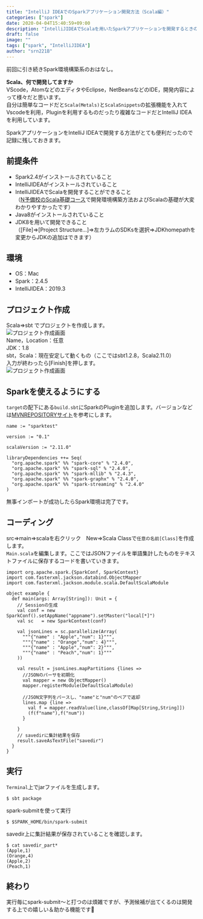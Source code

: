 ```yaml
---
title: "IntelliJ IDEAでのSparkアプリケーション開発方法（Scala編）"
categories: ["spark"]
date: 2020-04-04T15:40:59+09:00
description: "IntelliJIDEAでScalaを用いたSparkアプリケーションを開発するときの環境構築方法"
draft: false
image: ""
tags: ["spark", "IntelliJIDEA"]
author: "srn221B"
---
```



前回に引き続きSpark環境構築系のおはなし。  
  
**Scala、何で開発してますか**  
VScode，AtomなどのエディタやEclipse，NetBeansなどのIDE，開発内容によって様々だと思います。  
自分は簡単なコードだと`Scala(Metals)`と`ScalaSnippets`の拡張機能を入れてVscodeを利用，Pluginを利用するものだったり複雑なコードだとIntelliJ IDEAを利用しています。  
  
SparkアプリケーションをIntelliJ IDEAで開発する方法がとても便利だったので記録に残しておきます。


## 前提条件
- Spark2.4がインストールされていること
- IntelliJIDEAがインストールされていること
- IntelliJIDEAでScalaを開発することができること  
  （[N予備校のScala基礎コース](https://www.nnn.ed.nico/courses/143/chapters)で開発環境構築方法およびScalaの基礎が大変わかりやすかったです）
- Java8がインストールされていること
- JDK8を用いて開発できること  
  （[File]=>[Project Structure...]=>左カラムのSDKsを選択=>JDKhomepathを変更からJDKの追加はできます）

## 環境
- OS：Mac
- Spark：2.4.5
- IntelliJIDEA：2019.3

## プロジェクト作成
Scala=>sbt でプロジェクトを作成します。  
![プロジェクト作成画面](https://srn221b.github.io/images/content2_1.png)   
Name，Location：任意  
JDK：1.8  
sbt，Scala：現在安定して動くもの（ここではsbt1.2.8，Scala2.11.0）  
入力が終わったら[Finish]を押します。  
![プロジェクト作成画面](https://srn221b.github.io/images/content2_2.png)   
## Sparkを使えるようにする
`target`の配下にある`build.sbt`にSparkのPluginを追加します。バージョンなどは[MVNREPOSITORYサイト](https://mvnrepository.com/artifact/org.apache.spark)を参考にします。
```
name := "sparktest"

version := "0.1"

scalaVersion := "2.11.0"

libraryDependencies ++= Seq(
  "org.apache.spark" %% "spark-core" % "2.4.0",
  "org.apache.spark" %% "spark-sql" % "2.4.0",
  "org.apache.spark" %% "spark-mllib" % "2.4.3",
  "org.apache.spark" %% "spark-graphx" % "2.4.0",
  "org.apache.spark" %% "spark-streaming" % "2.4.0"
)
```
無事インポートが成功したらSpark環境は完了です。

## コーディング
src=>main=>scalaを右クリック　New=>Scala Classで`任意の名前[Class]`を作成します。  
`Main.scala`を編集します。ここではJSONファイルを単語集計したものをテキストファイルに保存するコードを書いていきます。
```
import org.apache.spark.{SparkConf, SparkContext}
import com.fasterxml.jackson.databind.ObjectMapper
import com.fasterxml.jackson.module.scala.DefaultScalaModule

object example {
  def main(args: Array[String]): Unit = {
    // Sessionの生成
    val conf = new SparkConf().setAppName("appname").setMaster("local[*]")
    val sc   = new SparkContext(conf)

    val jsonLines = sc.parallelize(Array(
      """{"name" : "Apple","num": 1}""",
      """{"name" : "Orange","num": 4}""",
      """{"name" : "Apple","num": 2}""",
      """{"name" : "Peach","num": 1}"""
    ))

    val result = jsonLines.mapPartitions {lines =>
      //JSONのパーサを初期化
      val mapper = new ObjectMapper()
      mapper.registerModule(DefaultScalaModule)

      //JSON文字列をパースし、"name"と"num"のペアで返却
      lines.map {line =>
        val f = mapper.readValue(line,classOf[Map[String,String]])
        (f(f"name"),f("num"))
      }

    }
    // savedirに集計結果を保存
    result.saveAsTextFile("savedir")
  }
}
```
## 実行
`Terminal`上でjarファイルを生成します。
```
$ sbt package
```
spark-submitを使って実行
```
$ $SPARK_HOME/bin/spark-submit 
```
savedir上に集計結果が保存されていることを確認します。
```
$ cat savedir_part*
(Apple,1)
(Orange,4)
(Apple,2)
(Peach,1)
```
## 終わり
実行毎にspark-submit〜と打つのは煩雑ですが、予測候補が出てくるのは開発する上での嬉しい＆助かる機能です🥰